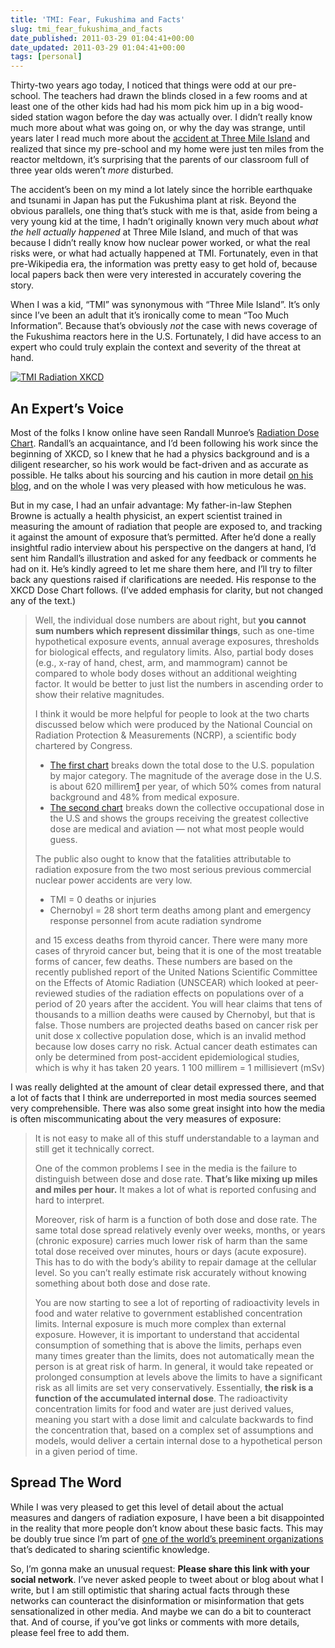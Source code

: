 ```yaml
---
title: 'TMI: Fear, Fukushima and Facts'
slug: tmi_fear_fukushima_and_facts
date_published: 2011-03-29 01:04:41+00:00
date_updated: 2011-03-29 01:04:41+00:00
tags: [personal]
---
```

Thirty-two years ago today, I noticed that things were odd at our pre-school. The teachers had drawn the blinds closed in a few rooms and at least one of the other kids had had his mom pick him up in a big wood-sided station wagon before the day was actually over. I didn’t really know much more about what was going on, or why the day was strange, until years later I read much more about the [accident at Three Mile Island](http://en.wikipedia.org/wiki/Three_Mile_Island_accident) and realized that since my pre-school and my home were just ten miles from the reactor meltdown, it’s surprising that the parents of our classroom full of three year olds weren’t *more* disturbed.

The accident’s been on my mind a lot lately since the horrible earthquake and tsunami in Japan has put the Fukushima plant at risk. Beyond the obvious parallels, one thing that’s stuck with me is that, aside from being a very young kid at the time, I hadn’t originally known very much about *what the hell actually happened* at Three Mile Island, and much of that was because I didn’t really know how nuclear power worked, or what the real risks were, or what had actually happened at TMI. Fortunately, even in that pre-Wikipedia era, the information was pretty easy to get hold of, because local papers back then were very interested in accurately covering the story.

When I was a kid, “TMI” was synonymous with “Three Mile Island”. It’s only since I’ve been an adult that it’s ironically come to mean “Too Much Information”. Because that’s obviously *not* the case with news coverage of the Fukushima reactors here in the U.S. Fortunately, I did have access to an expert who could truly explain the context and severity of the threat at hand.

[![TMI Radiation XKCD](https://cdn.glitch.global/c4e475b2-a54e-47e0-973c-ed0bd1b46262/radiation-tmi.png?v=1670802068326)](http://xkcd.com/radiation/)

## An Expert’s Voice

Most of the folks I know online have seen Randall Munroe’s [Radiation Dose Chart](http://xkcd.com/radiation/). Randall’s an acquaintance, and I’d been following his work since the beginning of XKCD, so I knew that he had a physics background and is a diligent researcher, so his work would be fact-driven and as accurate as possible. He talks about his sourcing and his caution in more detail [on his blog](http://blog.xkcd.com/2011/03/19/radiation-chart/), and on the whole I was very pleased with how meticulous he was.

But in my case, I had an unfair advantage: My father-in-law Stephen Browne is actually a health physicist, an expert scientist trained in measuring the amount of radiation that people are exposed to, and tracking it against the amount of exposure that’s permitted. After he’d done a really insightful radio interview about his perspective on the dangers at hand, I’d sent him Randall’s illustration and asked for any feedback or comments he had on it. He’s kindly agreed to let me share them here, and I’ll try to filter back any questions raised if clarifications are needed. His response to the XKCD Dose Chart follows. (I’ve added emphasis for clarity, but not changed any of the text.)

> Well, the individual dose numbers are about right, but **you cannot sum numbers which represent dissimilar things**, such as one-time hypothetical exposure events, annual average exposures, thresholds for biological effects, and regulatory limits. Also, partial body doses (e.g., x-ray of hand, chest, arm, and mammogram) cannot be compared to whole body doses without an additional weighting factor. It would be better to just list the numbers in ascending order to show their relative magnitudes.
> 
> I think it would be more helpful for people to look at the two charts discussed below which were produced by the National Councial on Radiation Protection & Measurements (NCRP), a scientific body chartered by Congress.
> 
> - [The first chart](http://www.ncrponline.org/images/160_pie_charts/Fig1-1.pdf) breaks down the total dose to the U.S. population by major category. The magnitude of the average dose in the U.S. is about 620 millirem[1](#footnote1) per year, of which 50% comes from natural background and 48% from medical exposure.
> - [The second chart](http://www.ncrponline.org/images/160_pie_charts/Fig7-3.pdf) breaks down the collective occupational dose in the U.S and shows the groups receiving the greatest collective dose are medical and aviation — not what most people would guess.
> 
> The public also ought to know that the fatalities attributable to radiation exposure from the two most serious previous commercial nuclear power accidents are very low.
> - TMI = 0 deaths or injuries
> - Chernobyl = 28 short term deaths among plant and emergency response personnel from acute radiation syndrome
> 
> and 15 excess deaths from thyroid cancer. There were many more cases of thryroid cancer but, being that it is one of the most treatable forms of cancer, few deaths. These numbers are based on the recently published report of the United Nations Scientific Committee on the Effects of Atomic Radiation (UNSCEAR) which looked at peer-reviewed studies of the radiation effects on populations over of a period of 20 years after the accident. You will hear claims that tens of thousands to a million deaths were caused by Chernobyl, but that is false. Those numbers are projected deaths based on cancer risk per unit dose x collective population dose, which is an invalid method because low doses carry no risk. Actual cancer death estimates can only be determined from post-accident epidemiological studies, which is why it has taken 20 years.
> 1 100 millirem = 1 millisievert (mSv)

I was really delighted at the amount of clear detail expressed there, and that a lot of facts that I think are underreported in most media sources seemed very comprehensible. There was also some great insight into how the media is often miscommunicating about the very measures of exposure:

> It is not easy to make all of this stuff understandable to a layman and still get it technically correct.
> 
> One of the common problems I see in the media is the failure to distinguish between dose and dose rate. **That’s like mixing up miles and miles per hour.** It makes a lot of what is reported confusing and hard to interpret.
> 
> Moreover, risk of harm is a function of both dose and dose rate. The same total dose spread relatively evenly over weeks, months, or years (chronic exposure) carries much lower risk of harm than the same total dose received over minutes, hours or days (acute exposure). This has to do with the body’s ability to repair damage at the cellular level. So you can’t really estimate risk accurately without knowing something about both dose and dose rate.
> 
> You are now starting to see a lot of reporting of radioactivity levels in food and water relative to government established concentration limits. Internal exposure is much more complex than external exposure. However, it is important to understand that accidental consumption of something that is above the limits, perhaps even many times greater than the limits, does not automatically mean the person is at great risk of harm. In general, it would take repeated or prolonged consumption at levels above the limits to have a significant risk as all limits are set very conservatively. Essentially, **the risk is a function of the accumulated internal dose**. The radioactivity concentration limits for food and water are just derived values, meaning you start with a dose limit and calculate backwards to find the concentration that, based on a complex set of assumptions and models, would deliver a certain internal dose to a hypothetical person in a given period of time.

## Spread The Word

While I was very pleased to get this level of detail about the actual measures and dangers of radiation exposure, I have been a bit disappointed in the reality that more people don’t know about these basic facts. This may be doubly true since I’m part of [one of the world’s preeminent organizations](http://www.aaas.org/) that’s dedicated to sharing scientific knowledge.

So, I’m gonna make an unusual request: **Please share this link with your social network**. I’ve never asked people to tweet about or blog about what I write, but I am still optimistic that sharing actual facts through these networks can counteract the disinformation or misinformation that gets sensationalized in other media. And maybe we can do a bit to counteract that. And of course, if you’ve got links or comments with more details, please feel free to add them.
